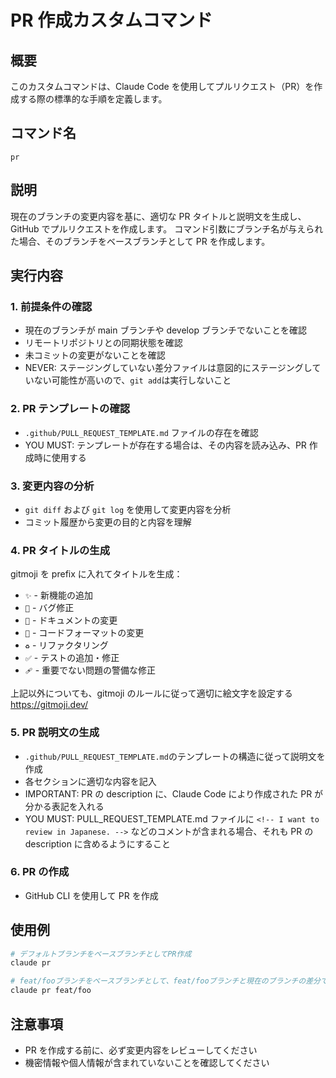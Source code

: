 # PR 作成カスタムコマンド

## 概要

このカスタムコマンドは、Claude Code を使用してプルリクエスト（PR）を作成する際の標準的な手順を定義します。

## コマンド名

`pr`

## 説明

現在のブランチの変更内容を基に、適切な PR タイトルと説明文を生成し、GitHub でプルリクエストを作成します。
コマンド引数にブランチ名が与えられた場合、そのブランチをベースブランチとして PR を作成します。

## 実行内容

### 1. 前提条件の確認

- 現在のブランチが main ブランチや develop ブランチでないことを確認
- リモートリポジトリとの同期状態を確認
- 未コミットの変更がないことを確認
- NEVER: ステージングしていない差分ファイルは意図的にステージングしていない可能性が高いので、`git add`は実行しないこと

### 2. PR テンプレートの確認

- `.github/PULL_REQUEST_TEMPLATE.md` ファイルの存在を確認
- YOU MUST: テンプレートが存在する場合は、その内容を読み込み、PR 作成時に使用する

### 3. 変更内容の分析

- `git diff` および `git log` を使用して変更内容を分析
- コミット履歴から変更の目的と内容を理解

### 4. PR タイトルの生成

gitmoji を prefix に入れてタイトルを生成：

- `✨` - 新機能の追加
- `🐛` - バグ修正
- `📝` - ドキュメントの変更
- `💄` - コードフォーマットの変更
- `♻️` - リファクタリング
- `✅` - テストの追加・修正
- `🩹` - 重要でない問題の警備な修正

上記以外についても、gitmoji のルールに従って適切に絵文字を設定する
<https://gitmoji.dev/>

### 5. PR 説明文の生成

- `.github/PULL_REQUEST_TEMPLATE.md`のテンプレートの構造に従って説明文を作成
- 各セクションに適切な内容を記入
- IMPORTANT: PR の description に、Claude Code により作成された PR が分かる表記を入れる
- YOU MUST: PULL_REQUEST_TEMPLATE.md ファイルに `<!-- I want to review in Japanese. -->` などのコメントが含まれる場合、それも PR の description に含めるようにすること

### 6. PR の作成

- GitHub CLI を使用して PR を作成

## 使用例

```bash
# デフォルトブランチをベースブランチとしてPR作成
claude pr

# feat/fooブランチをベースブランチとして、feat/fooブランチと現在のブランチの差分でPR作成
claude pr feat/foo
```

## 注意事項

- PR を作成する前に、必ず変更内容をレビューしてください
- 機密情報や個人情報が含まれていないことを確認してください

